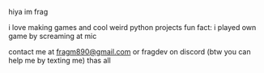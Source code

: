 hiya im frag

i love making games and cool weird python projects
fun fact: i played own game by screaming at mic

contact me at fragm890@gmail.com or fragdev on discord
(btw you can help me by texting me)
thas all
